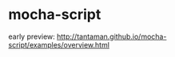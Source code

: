 mocha-script
============

early preview: http://tantaman.github.io/mocha-script/examples/overview.html
